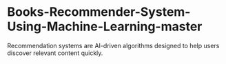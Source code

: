 # Books-Recommender-System-Using-Machine-Learning-master
Recommendation systems are AI-driven algorithms designed to help users discover relevant content quickly.
